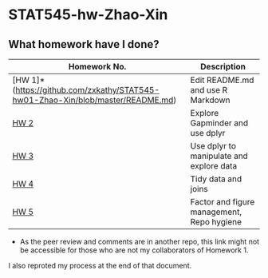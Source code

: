 # STAT545-hw-Zhao-Xin


## What homework have I done? 
| **Homework No.** |     **Description**    |
|----------------|------------------------|
| [HW 1]*(https://github.com/zxkathy/STAT545-hw01-Zhao-Xin/blob/master/README.md)       | Edit README.md and use R Markdown   |   
| [HW 2](https://github.com/zxkathy/STAT545-hw-Zhao-Xin/blob/master/HW2/HW2_Gapminder_dplyr.md)       | Explore Gapminder and use dplyr | 
| [HW 3](https://github.com/zxkathy/STAT545-hw-Zhao-Xin/blob/master/HW3/HW3_Gapminder_dplyr.md)       | Use dplyr to manipulate and explore data  | 
| [HW 4](https://github.com/zxkathy/STAT545-hw-Zhao-Xin/blob/master/HW4/HW4_Gapminder_dplyr.md)       | Tidy data and joins  | 
| [HW 5](https://github.com/zxkathy/STAT545-hw-Zhao-Xin/blob/master/HW5/HW5.md)     | Factor and figure management, Repo hygiene |

* As the peer review and comments are in another repo, this link might not be accessible for those who are not my collaborators of Homework 1.

I also reproted my process at the end of that document.
